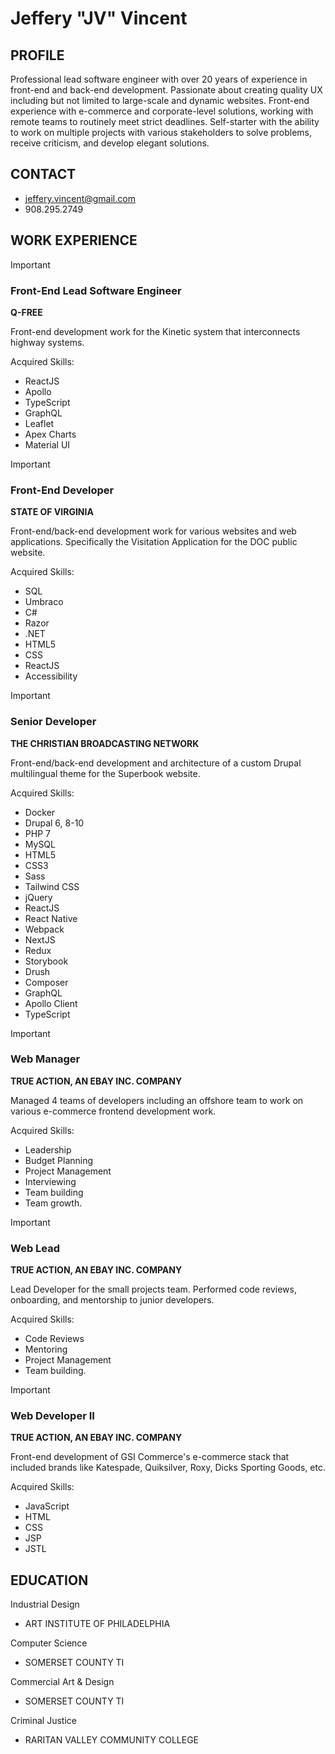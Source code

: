 # Jeffery "JV" Vincent

## PROFILE
Professional lead software engineer with over 20 years of experience in front-end and back-end development. 
Passionate about creating quality UX including but not limited to large-scale and dynamic websites. 
Front-end experience with e-commerce and corporate-level solutions, working with remote teams to routinely meet strict deadlines. 
Self-starter with the ability to work on multiple projects with various stakeholders to solve problems, receive criticism, and develop elegant solutions.

## CONTACT
- jeffery.vincent@gmail.com
- 908.295.2749


## WORK EXPERIENCE
> [!IMPORTANT]
>### Front-End Lead Software Engineer

**Q-FREE**

Front-end development work for the Kinetic system that interconnects highway systems.

Acquired Skills:
- ReactJS
- Apollo
- TypeScript
- GraphQL
- Leaflet
- Apex Charts
- Material UI

> [!IMPORTANT]
>### Front-End Developer

**STATE OF VIRGINIA**

Front-end/back-end development work for various websites and web applications. Specifically the Visitation Application for the DOC public website.

Acquired Skills: 
- SQL
- Umbraco
- C#
- Razor
- .NET
- HTML5
- CSS
- ReactJS
- Accessibility
> [!IMPORTANT]
>### Senior Developer

**THE CHRISTIAN BROADCASTING NETWORK**

Front-end/back-end development and architecture of a custom Drupal multilingual theme for the Superbook website.

Acquired Skills:
- Docker
- Drupal 6, 8-10
- PHP 7
- MySQL
- HTML5
- CSS3
- Sass
- Tailwind CSS
- jQuery
- ReactJS
- React Native
- Webpack
- NextJS
- Redux
- Storybook
- Drush
- Composer
- GraphQL
- Apollo Client
- TypeScript
> [!IMPORTANT]
>### Web Manager

**TRUE ACTION, AN EBAY INC. COMPANY**

Managed 4 teams of developers including an offshore team to work on various e-commerce frontend development work.

Acquired Skills: 
- Leadership
- Budget Planning
- Project Management
- Interviewing
- Team building
- Team growth.
> [!IMPORTANT]
>### Web Lead

**TRUE ACTION, AN EBAY INC. COMPANY**

Lead Developer for the small projects team. Performed code reviews, onboarding, and mentorship to junior developers.

Acquired Skills: 
- Code Reviews
- Mentoring
- Project Management
- Team building.
> [!IMPORTANT]
>### Web Developer II

**TRUE ACTION, AN EBAY INC. COMPANY**

Front-end development of GSI Commerce's e-commerce stack that included brands like Katespade, Quiksilver, Roxy, Dicks Sporting Goods, etc.

Acquired Skills: 
- JavaScript
- HTML
- CSS
- JSP
- JSTL

## EDUCATION

Industrial Design 
- ART INSTITUTE OF PHILADELPHIA

Computer Science
- SOMERSET COUNTY TI

Commercial Art & Design
- SOMERSET COUNTY TI

Criminal Justice
- RARITAN VALLEY COMMUNITY COLLEGE
